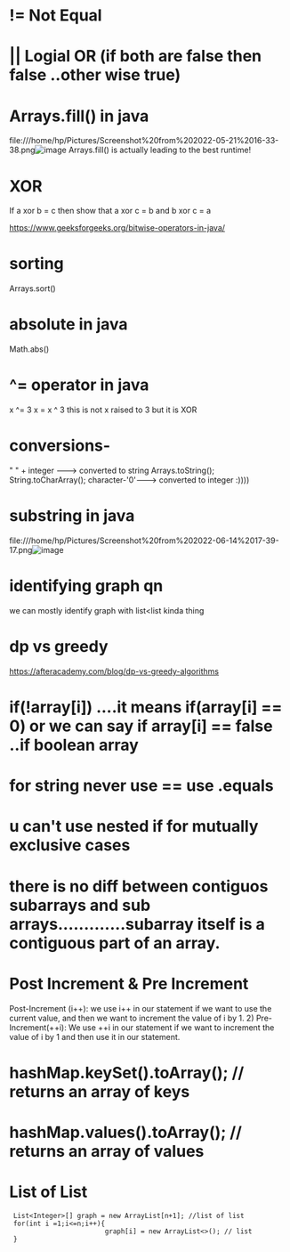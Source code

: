 # != Not Equal 



# || Logial OR (if both are false then false ..other wise true)

# Arrays.fill() in java
file:///home/hp/Pictures/Screenshot%20from%202022-05-21%2016-33-38.png![image](https://user-images.githubusercontent.com/93143005/169648830-83fe53aa-283d-4ebc-bc7d-a9e1811e3be4.png)
Arrays.fill() is actually leading to the best runtime!

# XOR 
If a xor b = c then show that a xor c = b and b xor c = a 

https://www.geeksforgeeks.org/bitwise-operators-in-java/
# sorting
Arrays.sort()
# absolute in java
Math.abs()

# ^= operator in java
x ^= 3 	x = x ^ 3 this is not x raised to 3 but it is XOR 
# conversions-
" " + integer ---> converted to string
Arrays.toString();
String.toCharArray();
character-'0'---> converted to integer :))))


# substring in java

file:///home/hp/Pictures/Screenshot%20from%202022-06-14%2017-39-17.png![image](https://user-images.githubusercontent.com/93143005/173573870-49b9dc5f-545c-4546-842a-4c393c96e23e.png)

# identifying graph qn
we can mostly identify graph with list<list<integer> kinda thing
  
# dp vs greedy
  https://afteracademy.com/blog/dp-vs-greedy-algorithms
  
  # if(!array[i]) ....it means if(array[i] == 0) or we can say if array[i] == false ..if boolean array
  
  # for string never use == use .equals
  
  # u can't use nested if for mutually exclusive cases
  
# there is no diff between contiguos subarrays and sub arrays.............subarray itself is a contiguous part of an array.
  
  # Post Increment & Pre Increment
  Post-Increment (i++): we use i++ in our statement if we want to use the current value, and then we want to increment the value of i by 1. 2) Pre-Increment(++i): We use ++i in our statement if we want to increment the value of i by 1 and then use it in our statement.
  
  # hashMap.keySet().toArray(); // returns an array of keys
  
# hashMap.values().toArray(); // returns an array of values
  
  # List of List
 ```
  List<Integer>[] graph = new ArrayList[n+1]; //list of list
  for(int i =1;i<=n;i++){
                         graph[i] = new ArrayList<>(); // list
  }
  ```
